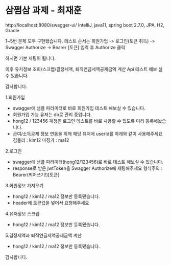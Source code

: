 # 삼쩜삼 과제 - 최재훈
http://localhost:8080/swagger-ui/
IntelliJ, java11, spring boot 2.7.0, JPA, H2, Gradle
  
1~5번 문제 모두 구현됐습니다.
테스트 순서는
회원가업 -> 로그인(토큰 취득) -> Swagger Authorize -> Bearer [토큰] 입력 후 Authorize 클릭

하시면 기본 세팅이 됩니다.

이후 유저정보 조회/스크랩/결정세액, 퇴직연금세액공제금액 계산 Api 테스트 해보 실 수 있습니다.

감사합니다.


1.회원가입
- swagger에 샘플 파라미터로 바로 회원가입 테스트 해보실 수 있습니다.
- 회원가입 가능 유저는 db로 관리 중입니다.
- hong12 / 123456 계정은 로그인 테스트를 바로 사용할 수 있도록 미리 등록해놨습니다.
- 급여/소득공제 정보 연동을 위해 해당 유저에 userId를 아래와 같이 사용해주세요
  김둘리 : kim12
  마징가 : ma12

2.로그인
- swagger에 샘플 파라미터(hong12/123456)로 바로 테스트 해보실 수 있습니다.
- response로 받은 jwtToken을 Swagger Authorize에 세팅해주세요
형식주의 : Bearer(띄어쓰기!)[토큰]

3.회원정보 가져오기
- hong12 / kim12 / ma12 정보만 등록됐습니다.
- header에 토큰값을 넣어서 요청해주세요

4.유저정보 스크랩
- hong12 / kim12 / ma12 정보만 등록됐습니다.

5.결정세액과 퇴직연금세액공제금액 계산
- hong12 / kim12 / ma12 정보만 등록됐습니다.


감사합니다.

